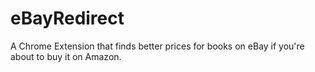 eBayRedirect
============

A Chrome Extension that finds better prices for books on eBay if you're about to buy it on Amazon.
